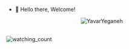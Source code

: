 - 👋 Hello there, Welcome!
<p align="center"> <img src="https://github-readme-stats.vercel.app/api/top-langs/?username=YavarYeganeh&hide=css,html,ejs&layout=compact" alt="YavarYeganeh" /> </p>
<br>


<!---
<p align="center"> <img src="https://github-readme-stats.vercel.app/api/top-langs/?username=YavarYeganeh&hide=css,html,ejs&layout=compact" alt="YavarYeganeh" /> </p>
- 👀 I’m interested in ...
- 🌱 I’m currently learning ...
- 💞️ I’m looking to collaborate on ...
- 📫 How to reach me ...

YavarYeganeh/YavarYeganeh is a ✨ special ✨ repository because its `README.md` (this file) appears on your GitHub profile.
You can click the Preview link to take a look at your changes.
--->

<img src="https://komarev.com/ghpvc/?username=madushadhanushka&color=brightgreen" alt="watching_count" />
